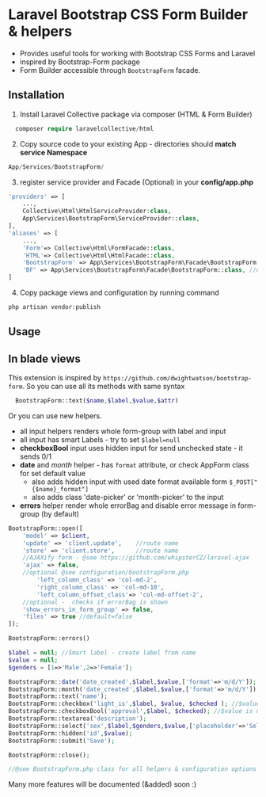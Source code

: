 # Laravel Bootstrap CSS Form Builder & helpers

  - Provides useful tools for working with Bootstrap CSS Forms and Laravel
  - inspired by Bootstrap-Form package
  - Form Builder accessible through `BootstrapForm` facade.
  
Installation
------------
1) Install Laravel Collective package via composer (HTML & Form Builder)
~~~~~ php
  composer require laravelcollective/html
~~~~~

2) Copy source code to your existing App - directories should **match service Namespace**
~~~~~ php
App/Services/BootstrapForm/
~~~~~

3) register service provider and Facade (Optional) in your **config/app.php**
~~~~~ php
'providers' => [
	...,
	Collective\Html\HtmlServiceProvider:class,
	App\Services\BootstrapForm\ServiceProvider::class,
],
'aliases' => [
	...,
	'Form'=> Collective\Html\FormFacade::class,
    'HTML'=> Collective\Html\HtmlFacade::class,
	'BootstrapForm' => App\Services\BootstrapForm\Facade\BootstrapForm::class,
	'BF' => App\Services\BootstrapForm\Facade\BootstrapForm::class, //optional shortcut
]
~~~~~


4) Copy package views and configuration by running command
~~~~~ php
php artisan vendor:publish
~~~~~


Usage
---------------------

## In blade views

This extension is inspired by `https://github.com/dwightwatson/bootstrap-form`.
  So you can use all its methods with same syntax

~~~~~ php
  BootstrapForm::text($name,$label,$value,$attr)
~~~~~

Or you can use new helpers.
  - all input helpers renders whole form-group with label and input
  - all input has smart Labels - try to set `$label=null`
  - **checkboxBool** input uses hidden input for send unchecked state - it sends 0/1
  - **date** and *month* helper -  has `format` attribute, or check AppForm class for set default value
     - also adds hidden input with used date format available form `$_POST["{$name}_format"]`
     - also adds class 'date-picker' or 'month-picker' to the input
  - **errors** helper render whole errorBag and disable error message in form-group (by default)

~~~~~ php
BootstrapForm::open([
    'model' => $client,
    'update' => 'client.update',    //route name
    'store' => 'client.store',      //route name
    //AJAXify form - @see https://github.com/whipsterCZ/laravel-ajax
    'ajax' => false,
    //optional @see configuration/bootstrapForm.php
        'left_column_class' => 'col-md-2',
        'right_column_class' => 'col-md-10',
        'left_column_offset_class'=> 'col-md-offset-2',
    //optional -  checks if errorBag is shown
    'show_errors_in_form_group' => false,
    'files' => true //default=false
]);

BootstrapForm::errors()

$label = null; //Smart label - create label from name
$value = null;
$genders = [1=>'Male',2=>'Female'];

BootstrapForm::date('date_created',$label,$value,['format'=>'m/d/Y']);
BootstrapForm::month('date_created',$label,$value,['format'=>'m/d/Y']);
BootstrapForm::text('name');
BootstrapForm::checkbox('light_is',$label, $value, $checked ); //$value can be "on"  
BootstrapForm::checkboxBool('approval',$label, $checked); //$value is not needed
BootstrapForm::textarea('description');
BootstrapForm::select('sex',$label,$genders,$value,['placeholder'=>'Select gender','class'=>'select2']);
BootstrapForm::hidden('id',$value);
BootstrapForm::submit('Save');

BootstrapForm::close();

//@see BootstrapForm.php class for all helpers & configuration options

~~~~~

Many more features will be documented (&added) soon  :)